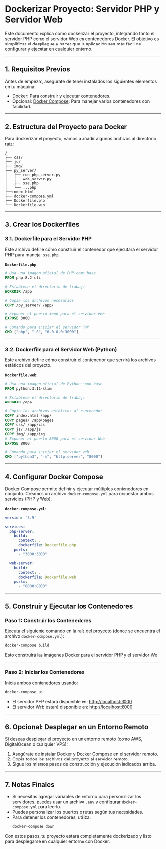 # Dockerizar Proyecto: Servidor PHP y Servidor Web

Este documento explica cómo dockerizar el proyecto, integrando tanto el servidor PHP como el servidor Web en contenedores Docker. El objetivo es simplificar el despliegue y hacer que la aplicación sea más fácil de configurar y ejecutar en cualquier entorno.

---

## 1. **Requisitos Previos**
Antes de empezar, asegúrate de tener instalados los siguientes elementos en tu máquina:

- [Docker](https://www.docker.com/get-started): Para construir y ejecutar contenedores.
- Opcional: [Docker Compose](https://docs.docker.com/compose/): Para manejar varios contenedores con facilidad.

---

## 2. **Estructura del Proyecto para Docker**
Para dockerizar el proyecto, vamos a añadir algunos archivos al directorio raíz:

```
/
├── css/
├── js/
├── img/
├── py_server/
│   ├── run_php_server.py
│   ├── web_server.py
│   ├── sse.php
│   └── ...php
├──index.html
├── docker-compose.yml
├── Dockerfile.php
└── Dockerfile.web
```

---

## 3. **Crear los Dockerfiles**

### **3.1. Dockerfile para el Servidor PHP**
Este archivo define cómo construir el contenedor que ejecutará el servidor PHP para manejar `sse.php`.

**`Dockerfile.php`**:
```dockerfile
# Usa una imagen oficial de PHP como base
FROM php:8.2-cli

# Establece el directorio de trabajo
WORKDIR /app

# Copia los archivos necesarios
COPY /py_server/ /app/

# Exponer el puerto 3000 para el servidor PHP
EXPOSE 3000

# Comando para iniciar el servidor PHP
CMD ["php", "-S", "0.0.0.0:3000"]
```

---

### **3.2. Dockerfile para el Servidor Web (Python)**
Este archivo define cómo construir el contenedor que servirá los archivos estáticos del proyecto.

**`Dockerfile.web`**:
```dockerfile
# Usa una imagen oficial de Python como base
FROM python:3.11-slim

# Establece el directorio de trabajo
WORKDIR /app

# Copia los archivos estáticos al contenedor
COPY index.html /app/
COPY pages/ /app/pages
COPY css/ /app/css
COPY js/ /app/js
COPY img/ /app/img
# Exponer el puerto 8000 para el servidor Web
EXPOSE 8000

# Comando para iniciar el servidor web
CMD ["python3", "-m", "http.server", "8000"]
```

---

## 4. **Configurar Docker Compose**
Docker Compose permite definir y ejecutar múltiples contenedores en conjunto. Creamos un archivo `docker-compose.yml` para orquestar ambos servicios (PHP y Web).

**`docker-compose.yml`**:
```yaml
version: '3.9'

services:
  php-server:
    build:
      context: .
      dockerfile: Dockerfile.php
    ports:
      - "3000:3000"

  web-server:
    build:
      context: .
      dockerfile: Dockerfile.web
    ports:
      - "8000:8000"
```

---

## 5. **Construir y Ejecutar los Contenedores**

### **Paso 1: Construir los Contenedores**
Ejecuta el siguiente comando en la raíz del proyecto (donde se encuentra el archivo `docker-compose.yml`):

```bash
docker-compose build
```

Esto construirá las imágenes Docker para el servidor PHP y el servidor We

---

### **Paso 2: Iniciar los Contenedores**
Inicia ambos contenedores usando:

```bash
docker-compose up
```

- El servidor PHP estará disponible en: [http://localhost:3000](http://localhost:3000)
- El servidor Web estará disponible en: [http://localhost:8000](http://localhost:8000)

---

## 6. **Opcional: Desplegar en un Entorno Remoto**

Si deseas desplegar el proyecto en un entorno remoto (como AWS, DigitalOcean o cualquier VPS):

1. Asegúrate de instalar Docker y Docker Compose en el servidor remoto.
2. Copia todos los archivos del proyecto al servidor remoto.
3. Sigue los mismos pasos de construcción y ejecución indicados arriba.

---

## 7. **Notas Finales**
- Si necesitas agregar variables de entorno para personalizar los servidores, puedes usar un archivo `.env` y configurar `docker-compose.yml` para leerlo.
- Puedes personalizar los puertos o rutas según tus necesidades.
- Para detener los contenedores, utiliza:
  ```bash
  docker-compose down
  ```

Con estos pasos, tu proyecto estará completamente dockerizado y listo para desplegarse en cualquier entorno con Docker.
